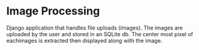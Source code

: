 # Image Processing
 Django application that handles file uploads (images). The images are uploaded by the user and stored in an SQLite db. The center most pixel of eachimages is extracted then displayed along with the image.
